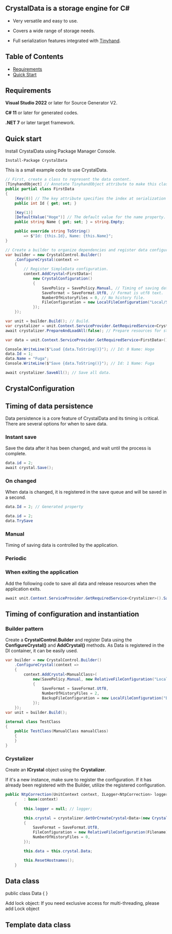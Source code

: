 ## CrystalData is a storage engine for C#

- Very versatile and easy to use.
- Covers a wide range of storage needs.

- Full serialization features integrated with [Tinyhand](https://github.com/archi-Doc/Tinyhand).



## Table of Contents

- [Requirements](#requirements)
- [Quick Start](#quick-start)



## Requirements

**Visual Studio 2022** or later for Source Generator V2.

**C# 11** or later for generated codes.

**.NET 7** or later target framework.



## Quick start

Install CrystalData using Package Manager Console.

```
Install-Package CrystalData
```

This is a small example code to use CrystalData.

```csharp
// First, create a class to represent the data content.
[TinyhandObject] // Annotate TinyhandObject attribute to make this class serializable.
public partial class FirstData
{
    [Key(0)] // The key attribute specifies the index at serialization
    public int Id { get; set; }

    [Key(1)]
    [DefaultValue("Hoge")] // The default value for the name property.
    public string Name { get; set; } = string.Empty;

    public override string ToString()
        => $"Id: {this.Id}, Name: {this.Name}";
}
```

```csharp
// Create a builder to organize dependencies and register data configurations.
var builder = new CrystalControl.Builder()
    .ConfigureCrystal(context =>
    {
        // Register SimpleData configuration.
        context.AddCrystal<FirstData>(
            new CrystalConfiguration()
            {
                SavePolicy = SavePolicy.Manual, // Timing of saving data is controlled by the application.
                SaveFormat = SaveFormat.Utf8, // Format is utf8 text.
                NumberOfHistoryFiles = 0, // No history file.
                FileConfiguration = new LocalFileConfiguration("Local/SimpleExample/SimpleData.tinyhand"), // Specify the file name to save.
            });
    });

var unit = builder.Build(); // Build.
var crystalizer = unit.Context.ServiceProvider.GetRequiredService<Crystalizer>(); // Obtains a Crystalizer instance for data storage operations.
await crystalizer.PrepareAndLoadAll(false); // Prepare resources for storage operations and read data from files.

var data = unit.Context.ServiceProvider.GetRequiredService<FirstData>(); // Retrieve a data instance from the service provider.

Console.WriteLine($"Load {data.ToString()}"); // Id: 0 Name: Hoge
data.Id = 1;
data.Name = "Fuga";
Console.WriteLine($"Save {data.ToString()}"); // Id: 1 Name: Fuga

await crystalizer.SaveAll(); // Save all data.
```



## CrystalConfiguration




## Timing of data persistence
Data persistence is a core feature of CrystalData and its timing is critical.
There are several options for when to save data.

### Instant save
Save the data after it has been changed, and wait until the process is complete.

```csharp
data.id = 2;
await crystal.Save();
```



### On changed

When data is changed, it is registered in the save queue and will be saved in a second.

```csharp
data.Id = 2; // Generated property
```



```csharp
data.id = 2;
data.TrySave
```




### Manual
Timing of saving data is controlled by the application.



### Periodic




### When exiting the application
Add the following code to save all data and release resources when the application exits.

```csharp
await unit.Context.ServiceProvider.GetRequiredService<Crystalizer>().SaveAllAndTerminate();
```




## Timing of configuration and instantiation

### Builder pattern
Create a **CrystalControl.Builder** and register Data using the **ConfigureCrystal()** and **AddCrystal()** methods. As Data is registered in the DI container, it can be easily used.

```csharp
var builder = new CrystalControl.Builder()
    .ConfigureCrystal(context =>
    {
        context.AddCrystal<ManualClass>(
            new(SavePolicy.Manual, new RelativeFileConfiguration("Local/manual.tinyhand"))
            {
                SaveFormat = SaveFormat.Utf8,
                NumberOfHistoryFiles = 2,
                BackupFileConfiguration = new LocalFileConfiguration("Backup/manual.tinyhand")
            });
    });
var unit = builder.Build();
```

```csharp
internal class TestClass
{
    public TestClass(ManualClass manualClass)
    {
    }
}
```



### Crystalizer
Create an **ICrystal** object using the **Crystalizer**.

If it's a new instance, make sure to register the configuration. If it has already been registered with the Builder, utilize the registered configuration.

```csharp
public NtpCorrection(UnitContext context, ILogger<NtpCorrection> logger, Crystalizer crystalizer)
        : base(context)
    {
        this.logger = null; // logger;

        this.crystal = crystalizer.GetOrCreateCrystal<Data>(new CrystalConfiguration() with
        {
            SaveFormat = SaveFormat.Utf8,
            FileConfiguration = new RelativeFileConfiguration(Filename),
            NumberOfHistoryFiles = 0,
        });

        this.data = this.crystal.Data;

        this.ResetHostnames();
    }
```



## Data class
public class Data
{
}

Add lock object:
If you need exclusive access for multi-threading, please add Lock object

## Template data class
